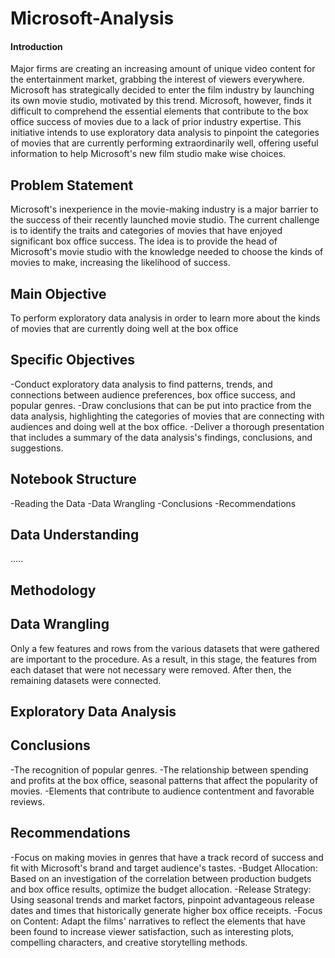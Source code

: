 # Microsoft-Analysis
#### Introduction
Major firms are creating an increasing amount of unique video content for the entertainment market, grabbing the interest of viewers everywhere. Microsoft has strategically decided to enter the film industry by launching its own movie studio, motivated by this trend. Microsoft, however, finds it difficult to comprehend the essential elements that contribute to the box office success of movies due to a lack of prior industry expertise. This initiative intends to use exploratory data analysis to pinpoint the categories of movies that are currently performing extraordinarily well, offering useful information to help Microsoft's new film studio make wise choices.

## Problem Statement
Microsoft's inexperience in the movie-making industry is a major barrier to the success of their recently launched movie studio. The current challenge is to identify the traits and categories of movies that have enjoyed significant box office success. The idea is to provide the head of Microsoft's movie studio with the knowledge needed to choose the kinds of movies to make, increasing the likelihood of success.

## Main Objective
To perform exploratory data analysis in order to learn more about the kinds of movies that are currently doing well at the box office

## Specific Objectives
-Conduct exploratory data analysis to find patterns, trends, and connections between audience preferences, box office success, and popular genres.
-Draw conclusions that can be put into practice from the data analysis, highlighting the categories of movies that are connecting with audiences and doing well at the box office.
-Deliver a thorough presentation that includes a summary of the data analysis's findings, conclusions, and suggestions.

## Notebook Structure
-Reading the Data
-Data Wrangling
-Conclusions
-Recommendations

## Data Understanding
.....

## Methodology
## Data Wrangling
Only a few features and rows from the various datasets that were gathered are important to the procedure. As a result, in this stage, the features from each dataset that were not necessary were removed. After then, the remaining datasets were connected.

## Exploratory Data Analysis


## Conclusions
-The recognition of popular genres.
-The relationship between spending and profits at the box office, seasonal patterns that affect the popularity of movies.
-Elements that contribute to audience contentment and favorable reviews.

## Recommendations
-Focus on making movies in genres that have a track record of success and fit with Microsoft's brand and target audience's tastes.
-Budget Allocation: Based on an investigation of the correlation between production budgets and box office results, optimize the budget allocation.
-Release Strategy: Using seasonal trends and market factors, pinpoint advantageous release dates and times that historically generate higher box office receipts.
-Focus on Content: Adapt the films' narratives to reflect the elements that have been found to increase viewer satisfaction, such as interesting plots, compelling characters, and creative storytelling methods.
